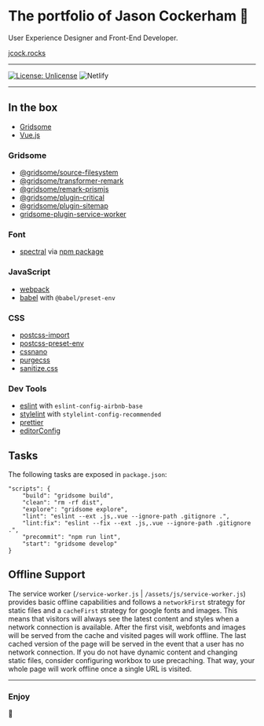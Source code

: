 # The portfolio of **Jason Cockerham** 💩
User Experience Designer and Front-End Developer.

[jcock.rocks](http://jcock.rocks)

---

[![License: Unlicense](https://img.shields.io/badge/license-Unlicense-blue.svg?style=for-the-badge)](http://unlicense.org/)
![Netlify](https://img.shields.io/netlify/d7ccaf8d-c549-4814-bca5-0e2f50c11169?style=for-the-badge)

---

## In the box

* [Gridsome](https://gridsome.org/)
* [Vue.js](https://vuejs.org/)

### Gridsome

* [@gridsome/source-filesystem](https://github.com/gridsome/gridsome/tree/master/packages/source-filesystem)
* [@gridsome/transformer-remark](https://github.com/gridsome/gridsome/tree/master/packages/transformer-remark)
* [@gridsome/remark-prismjs](https://github.com/gridsome/gridsome/tree/master/packages/remark-prismjs)
* [@gridsome/plugin-critical](https://github.com/gridsome/gridsome/tree/master/packages/plugin-critical)
* [@gridsome/plugin-sitemap](https://github.com/gridsome/gridsome/tree/master/packages/plugin-sitemap)
* [gridsome-plugin-service-worker](https://github.com/khalyomede/gridsome-plugin-service-worker)

### Font

* [spectral](https://fonts.google.com/specimen/Spectral) via [npm package](https://github.com/KyleAMathews/typefaces/tree/master/packages/spectral)

### JavaScript

* [webpack](http://webpack.github.io)
* [babel](babeljs.io) with `@babel/preset-env`

### CSS

* [postcss-import](https://github.com/postcss/postcss-import)
* [postcss-preset-env](https://preset-env.cssdb.org/)
* [cssnano](https://cssnano.co/)
* [purgecss](https://purgecss.com/)
* [sanitize.css](https://github.com/10up/sanitize.css)

### Dev Tools

* [eslint](http://eslint.org/)  with `eslint-config-airbnb-base`
* [stylelint](http://stylelint.io/) with `stylelint-config-recommended`
* [prettier](https://prettier.io/)
* [editorConfig](http://editorconfig.org/)

## Tasks

The following tasks are exposed in `package.json`:

```
"scripts": {
	"build": "gridsome build",
	"clean": "rm -rf dist",
	"explore": "gridsome explore",
	"lint": "eslint --ext .js,.vue --ignore-path .gitignore .",
	"lint:fix": "eslint --fix --ext .js,.vue --ignore-path .gitignore .",
	"precommit": "npm run lint",
	"start": "gridsome develop"
}
```

## Offline Support

The service worker (`/service-worker.js` | `/assets/js/service-worker.js`) provides basic offline capabilities and follows a `networkFirst` strategy for static files and a `cacheFirst` strategy for google fonts and images. This means that visitors will always see the latest content and styles when a network connection is available. After the first visit, webfonts and images will be served from the cache and visited pages will work offline. The last cached version of the page will be served in the event that a user has no network connection. If you do not have dynamic content and changing static files, consider configuring workbox to use precaching. That way, your whole page will work offline once a single URL is visited.

---

### Enjoy

🤘
